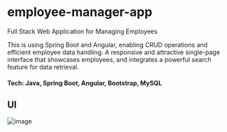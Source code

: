 # employee-manager-app
Full Stack Web Application for Managing Employees

This is using Spring Boot and Angular, enabling CRUD operations and efficient employee data handling.
A responsive and attractive single-page interface that showcases employees, and integrates a powerful search feature for data retrieval.

#### Tech: Java, Spring Boot, Angular, Bootstrap, MySQL

## UI
![image](https://github.com/sahannt98/employee-manager-app/assets/78171983/362b7514-75be-492e-9049-5367bdfc519e)
